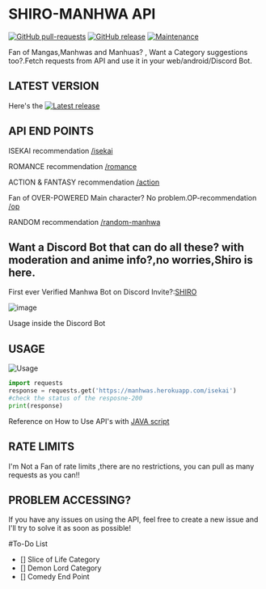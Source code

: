 # SHIRO-MANHWA API
[![GitHub pull-requests](https://img.shields.io/github/issues-pr/sireeshdevaraj/SHIRO-MANHWA-API.svg)](https://GitHub.com/Naereen/StrapDown.js/pull/)
[![GitHub release](https://img.shields.io/github/release/sireeshdevaraj/SHIRO-MANHWA-API.svg)](https://GitHub.com/sireeshdevaraj/SHIRO-MANHWA-API/releases/)
[![Maintenance](https://img.shields.io/badge/Maintained%3F-yes-green.svg)](https://GitHub.com/sireeshdevaraj/SHIRO-MANHWA-API/graphs/commit-activity)

Fan of Mangas,Manhwas and Manhuas? , Want a Category suggestions too?.Fetch requests from API and use it in your web/android/Discord Bot.

## LATEST VERSION

Here's the [![Latest release](https://badgen.net/github/release/sireeshdevaraj/SHIRO-MANHWA-API)](https://manhwas.herokuapp.com)




## API END POINTS
ISEKAI recommendation [/isekai](https://manhwas.herokuapp.com/isekai)

ROMANCE recommendation [/romance](https://manhwas.herokuapp.com/romance)

ACTION & FANTASY recommendation [/action](https://manhwas.herokuapp.com/action)

Fan of OVER-POWERED Main character? No problem.OP-recommendation [/op](https://manhwas.herokuapp.com/op)

RANDOM recommendation [/random-manhwa](https://manhwas.herokuapp.com/random-manhwa)

## Want a Discord Bot that can do all these? with moderation and anime info?,no worries,Shiro is here.
First ever Verified Manhwa Bot on Discord Invite?:[SHIRO](https://top.gg/bot/909026192785551371)

![image](https://user-images.githubusercontent.com/65805722/146648535-e1011b6c-8573-4675-a823-a80ea46cfec4.png)

Usage inside the Discord Bot

## USAGE
![Usage](https://i.imgur.com/bXWY0Jp.gif)
```python
import requests
response = requests.get('https://manhwas.herokuapp.com/isekai')
#check the status of the resposne-200
print(response)
```

Reference on How to Use API's  with [JAVA script](https://www.taniarascia.com/how-to-connect-to-an-api-with-javascript/)


## RATE LIMITS
I'm Not a Fan of rate limits ,there are no restrictions, you can pull  as many requests as you can!!

## PROBLEM ACCESSING?

If you have any issues on using the API, feel free to create a new issue and I'll try to solve it as soon as possible!


#To-Do List
- [] Slice of Life Category
- [] Demon Lord Category
- [] Comedy End Point
